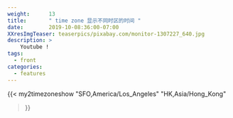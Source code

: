 ```yaml
---
weight:      13
title:       " time zone 显示不同时区的时间 "
date:        2019-10-08:36:00-07:00
XXresImgTeaser: teaserpics/pixabay.com/monitor-1307227_640.jpg
description: >
    Youtube !
tags:
  - front
categories:
  - features
---
```


{{< my2timezoneshow
"SFO,America/Los_Angeles" 
"HK,Asia/Hong_Kong"
>}}

